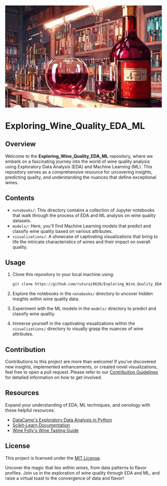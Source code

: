 ![Wine Quality](Wine_Quality2.png)

# Exploring_Wine_Quality_EDA_ML

## Overview

Welcome to the **Exploring_Wine_Quality_EDA_ML** repository, where we embark on a fascinating journey into the world of wine quality analysis using Exploratory Data Analysis (EDA) and Machine Learning (ML). This repository serves as a comprehensive resource for uncovering insights, predicting quality, and understanding the nuances that define exceptional wines.

## Contents

- `notebooks/`: This directory contains a collection of Jupyter notebooks that walk through the process of EDA and ML analysis on wine quality datasets.
- `models/`: Here, you'll find Machine Learning models that predict and classify wine quality based on various attributes.
- `visualizations/`: A showcase of captivating visualizations that bring to life the intricate characteristics of wines and their impact on overall quality.

## Usage

1. Clone this repository to your local machine using:
   ```bash
   git clone https://github.com/ruturaj0626/Exploring_Wine_Quality_EDA_ML.git
   ```

2. Explore the notebooks in the `notebooks/` directory to uncover hidden insights within wine quality data.

3. Experiment with the ML models in the `models/` directory to predict and classify wine quality.

4. Immerse yourself in the captivating visualizations within the `visualizations/` directory to visually grasp the nuances of wine attributes.

## Contribution

Contributions to this project are more than welcome! If you've discovered new insights, implemented enhancements, or created novel visualizations, feel free to open a pull request. Please refer to our [Contribution Guidelines](CONTRIBUTING.md) for detailed information on how to get involved.

## Resources

Expand your understanding of EDA, ML techniques, and oenology with these helpful resources:

- [DataCamp's Exploratory Data Analysis in Python](https://www.datacamp.com/courses/exploratory-data-analysis-in-python)
- [Scikit-Learn Documentation](https://scikit-learn.org/stable/documentation.html)
- [Wine Folly's Wine Tasting Guide](https://winefolly.com/tips/wine-tasting-guide-tasting-wine/)

## License

This project is licensed under the [MIT License](LICENSE).


Uncover the magic that lies within wines, from data patterns to flavor profiles. Join us in the exploration of wine quality through EDA and ML, and raise a virtual toast to the convergence of data and flavor!

